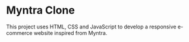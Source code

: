 # Myntra Clone

This project uses HTML, CSS and JavaScript to develop a responsive e-commerce website inspired from Myntra.
